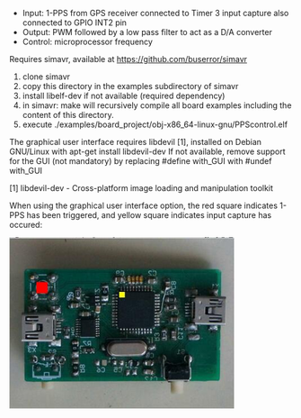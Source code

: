 * Input:   1-PPS from GPS receiver connected to Timer 3 input capture
         also connected to GPIO INT2 pin
* Output:  PWM followed by a low pass filter to act as a D/A converter
* Control: microprocessor frequency

Requires simavr, available at https://github.com/buserror/simavr
1. clone simavr
2. copy this directory in the examples subdirectory of simavr
3. install libelf-dev if not available (required dependency)
4. in simavr: make
will recursively compile all board examples including the content of this directory.
5. execute ./examples/board_project/obj-x86_64-linux-gnu/PPScontrol.elf

The graphical user interface requires libdevil [1], installed on Debian GNU/Linux with
apt-get install libdevil-dev
If not available, remove support for the GUI (not mandatory) by replacing
#define with_GUI
with
#undef with_GUI

[1] libdevil-dev - Cross-platform image loading and manipulation toolkit

When using the graphical user interface option, the red square indicates 1-PPS has been
triggered, and yellow square indicates input capture has occured:

<img src="illustration.jpg">
